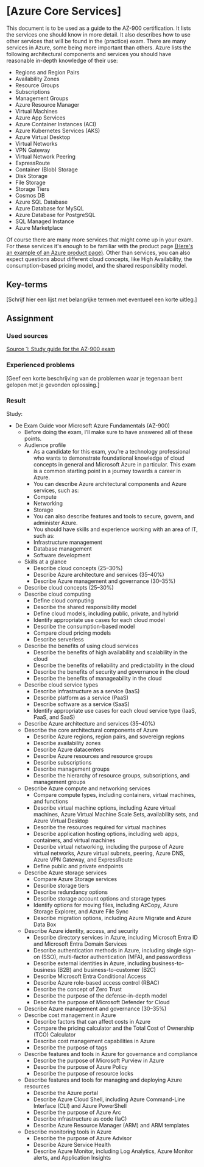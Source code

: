 # [Azure Core Services]
This document is to be used as a guide to the AZ-900 certification. It lists the services one should know in more detail. It also describes how to use other services that will be found in the (practice) exam. There are many services in Azure, some being more important than others. Azure lists the following architectural components and services you should have reasonable in-depth knowledge of their use:

- Regions and Region Pairs
- Availability Zones
- Resource Groups
- Subscriptions
- Management Groups
- Azure Resource Manager
- Virtual Machines
- Azure App Services
- Azure Container Instances (ACI)
- Azure Kubernetes Services (AKS)
- Azure Virtual Desktop
- Virtual Networks
- VPN Gateway
- Virtual Network Peering
- ExpressRoute
- Container (Blob) Storage
- Disk Storage
- File Storage
- Storage Tiers
- Cosmos DB
- Azure SQL Database
- Azure Database for MySQL
- Azure Database for PostgreSQL
- SQL Managed Instance
- Azure Marketplace

Of course there are many more services that might come up in your exam. For these services it's enough to be familiar with the product page [(Here's an example of an Azure product page)](https://azure.microsoft.com/en-us/products/databricks). Other than services, you can also expect questions about different cloud concepts, like High Availability, the consumption-based pricing model, and the shared responsibility model.

## Key-terms
[Schrijf hier een lijst met belangrijke termen met eventueel een korte uitleg.]

## Assignment
### Used sources
[Source 1: Study guide for the AZ-900 exam](https://learn.microsoft.com/en-us/credentials/certifications/resources/study-guides/az-900)

### Experienced problems
[Geef een korte beschrijving van de problemen waar je tegenaan bent gelopen met je gevonden oplossing.]

### Result

Study:
-	De Exam Guide voor Microsoft Azure Fundamentals (AZ-900)
    -	Before doing the exam, I’ll make sure to have answered all of these points.
    -	Audience profile
        -	As a candidate for this exam, you’re a technology professional who wants to demonstrate foundational knowledge of cloud concepts in general and Microsoft Azure in particular. This exam is a common starting point in a journey towards a career in Azure.
        -	You can describe Azure architectural components and Azure services, such as:
        -	Compute
        -	Networking
        -	Storage
        -	You can also describe features and tools to secure, govern, and administer Azure.
        -	You should have skills and experience working with an area of IT, such as:
        -	Infrastructure management
        -	Database management
        -	Software development
    -	Skills at a glance
        -	Describe cloud concepts (25–30%)
        -	Describe Azure architecture and services (35–40%)
        -	Describe Azure management and governance (30–35%)
    -	Describe cloud concepts (25–30%)
    -	Describe cloud computing
        -	Define cloud computing
        -	Describe the shared responsibility model
        -	Define cloud models, including public, private, and hybrid
        -	Identify appropriate use cases for each cloud model
        -	Describe the consumption-based model
        -	Compare cloud pricing models
        -	Describe serverless
    -	Describe the benefits of using cloud services
        -	Describe the benefits of high availability and scalability in the cloud
        -	Describe the benefits of reliability and predictability in the cloud
        -	Describe the benefits of security and governance in the cloud
        -	Describe the benefits of manageability in the cloud
    -	Describe cloud service types
        -	Describe infrastructure as a service (IaaS)
        -	Describe platform as a service (PaaS)
        -	Describe software as a service (SaaS)
        -	Identify appropriate use cases for each cloud service type (IaaS, PaaS, and SaaS)
    -	Describe Azure architecture and services (35–40%)
    -	Describe the core architectural components of Azure
        -	Describe Azure regions, region pairs, and sovereign regions
        -	Describe availability zones
        -	Describe Azure datacenters
        -	Describe Azure resources and resource groups
        -	Describe subscriptions
        -	Describe management groups
        -	Describe the hierarchy of resource groups, subscriptions, and management groups
    -	Describe Azure compute and networking services
        -	Compare compute types, including containers, virtual machines, and functions
        -	Describe virtual machine options, including Azure virtual machines, Azure Virtual Machine Scale Sets, availability sets, and Azure Virtual Desktop
        -	Describe the resources required for virtual machines
        -	Describe application hosting options, including web apps, containers, and virtual machines
        -	Describe virtual networking, including the purpose of Azure virtual networks, Azure virtual subnets, peering, Azure DNS, Azure VPN Gateway, and ExpressRoute
        -	Define public and private endpoints
    -	Describe Azure storage services
        -	Compare Azure Storage services
        -	Describe storage tiers
        -	Describe redundancy options
        -	Describe storage account options and storage types
        -	Identify options for moving files, including AzCopy, Azure Storage Explorer, and Azure File Sync
        -	Describe migration options, including Azure Migrate and Azure Data Box
    -	Describe Azure identity, access, and security
        -	Describe directory services in Azure, including Microsoft Entra ID and Microsoft Entra Domain Services
        -	Describe authentication methods in Azure, including single sign-on (SSO), multi-factor authentication (MFA), and passwordless
        -   Describe external identities in Azure, including business-to-business (B2B) and business-to-customer (B2C)
        -	Describe Microsoft Entra Conditional Access
        -	Describe Azure role-based access control (RBAC)
        -	Describe the concept of Zero Trust
        -	Describe the purpose of the defense-in-depth model
        -	Describe the purpose of Microsoft Defender for Cloud
    -	Describe Azure management and governance (30–35%)
    -	Describe cost management in Azure
        -	Describe factors that can affect costs in Azure
        -	Compare the pricing calculator and the Total Cost of Ownership (TCO) Calculator
        -	Describe cost management capabilities in Azure
        -	Describe the purpose of tags
    -	Describe features and tools in Azure for governance and compliance
        -	Describe the purpose of Microsoft Purview in Azure
        -	Describe the purpose of Azure Policy
        -	Describe the purpose of resource locks
    -	Describe features and tools for managing and deploying Azure resources
        -	Describe the Azure portal
        -	Describe Azure Cloud Shell, including Azure Command-Line Interface (CLI) and Azure PowerShell
        -	Describe the purpose of Azure Arc
        -	Describe infrastructure as code (IaC)
        -	Describe Azure Resource Manager (ARM) and ARM templates
    -	Describe monitoring tools in Azure
        -	Describe the purpose of Azure Advisor
        -	Describe Azure Service Health
        -	Describe Azure Monitor, including Log Analytics, Azure Monitor alerts, and Application Insights

